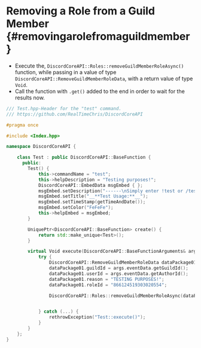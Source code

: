 Removing a Role from a Guild Member {#removingarolefromaguildmember}
============
- Execute the, `DiscordCoreAPI::Roles::removeGuildMemberRoleAsync()` function, while passing in a value of type `DiscordCoreAPI::RemoveGuildMemberRoleData`, with a return value of type `Void`.
- Call the function with `.get()` added to the end in order to wait for the results now.

```cpp
/// Test.hpp-Header for the "test" command.
/// https://github.com/RealTimeChris/DiscordCoreAPI

#pragma once

#include <Index.hpp>

namespace DiscordCoreAPI {

	class Test : public DiscordCoreAPI::BaseFunction {
	  public:
		Test() {
			this->commandName = "test";
			this->helpDescription = "Testing purposes!";
			DiscordCoreAPI::EmbedData msgEmbed { };
			msgEmbed.setDescription("------\nSimply enter !test or /test!\n------");
			msgEmbed.setTitle("__**Test Usage:**__");
			msgEmbed.setTimeStamp(getTimeAndDate());
			msgEmbed.setColor("FeFeFe");
			this->helpEmbed = msgEmbed;
		}

		UniquePtr<DiscordCoreAPI::BaseFunction> create() {
			return std::make_unique<Test>();
		}

		virtual Void execute(DiscordCoreAPI::BaseFunctionArguments& args) {
			try {
				DiscordCoreAPI::RemoveGuildMemberRoleData dataPackage01;
				dataPackage01.guildId = args.eventData.getGuildId();
				dataPackage01.userId = args.eventData.getAuthorId();
				dataPackage01.reason = "TESTING PURPOSES!";
				dataPackage01.roleId = "866124519303020554";

				DiscordCoreAPI::Roles::removeGuildMemberRoleAsync(dataPackage01).get();


			} catch (...) {
				rethrowException("Test::execute()");
			}
		}
	};
}
```
